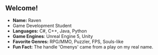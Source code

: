 ## Welcome! ##
+ **Name:** Raven
+ Game Development Student
+ **Languages:** C#, C++, Java, Python
+ **Game Engines**: Unreal Engine 5, Unity
+ **Favorite Genres:** RPG/MMO, Puzzler, FPS, Souls-like
+ **Fun Fact:** The handle 'Omenys' came from a play on my real name.
